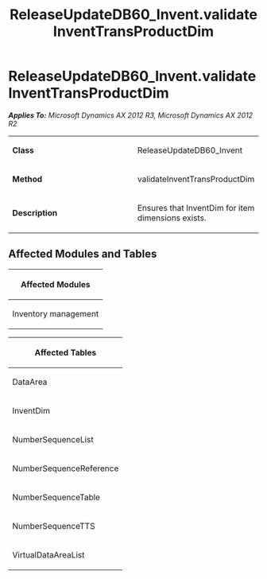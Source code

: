 ﻿---
title: ReleaseUpdateDB60_Invent.validateInventTransProductDim
TOCTitle: ReleaseUpdateDB60_Invent.validateInventTransProductDim
ms:assetid: 47b7d777-97ba-80fa-1aa8-0182a7cebb98
ms:mtpsurl: https://msdn.microsoft.com/en-us/library/JJ718982(v=AX.60)
ms:contentKeyID: 49708038
ms.date: 05/18/2015
mtps_version: v=AX.60
---

# ReleaseUpdateDB60\_Invent.validateInventTransProductDim 


_**Applies To:** Microsoft Dynamics AX 2012 R3, Microsoft Dynamics AX 2012 R2_

<table>
<colgroup>
<col style="width: 50%" />
<col style="width: 50%" />
</colgroup>
<tbody>
<tr class="odd">
<td><p><strong>Class</strong></p></td>
<td><p>ReleaseUpdateDB60_Invent</p></td>
</tr>
<tr class="even">
<td><p><strong>Method</strong></p></td>
<td><p>validateInventTransProductDim</p></td>
</tr>
<tr class="odd">
<td><p><strong>Description</strong></p></td>
<td><p>Ensures that InventDim for item dimensions exists.</p></td>
</tr>
</tbody>
</table>


## Affected Modules and Tables

<table>
<colgroup>
<col style="width: 100%" />
</colgroup>
<thead>
<tr class="header">
<th><p>Affected Modules</p></th>
</tr>
</thead>
<tbody>
<tr class="odd">
<td><p>Inventory management</p></td>
</tr>
</tbody>
</table>


<table>
<colgroup>
<col style="width: 100%" />
</colgroup>
<thead>
<tr class="header">
<th><p>Affected Tables</p></th>
</tr>
</thead>
<tbody>
<tr class="odd">
<td><p>DataArea</p></td>
</tr>
<tr class="even">
<td><p>InventDim</p></td>
</tr>
<tr class="odd">
<td><p>NumberSequenceList</p></td>
</tr>
<tr class="even">
<td><p>NumberSequenceReference</p></td>
</tr>
<tr class="odd">
<td><p>NumberSequenceTable</p></td>
</tr>
<tr class="even">
<td><p>NumberSequenceTTS</p></td>
</tr>
<tr class="odd">
<td><p>VirtualDataAreaList</p></td>
</tr>
</tbody>
</table>

  


